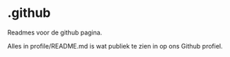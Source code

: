 # .github

Readmes voor de github pagina.

Alles in profile/README.md is wat publiek te zien in op ons Github profiel.